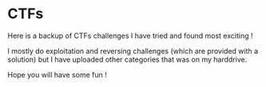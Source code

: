 CTFs
===

Here is a backup of CTFs challenges I have tried and found most exciting !

I mostly do exploitation and reversing challenges (which are provided with a solution) but I have uploaded other categories that was on my harddrive.

Hope you will have some fun !
